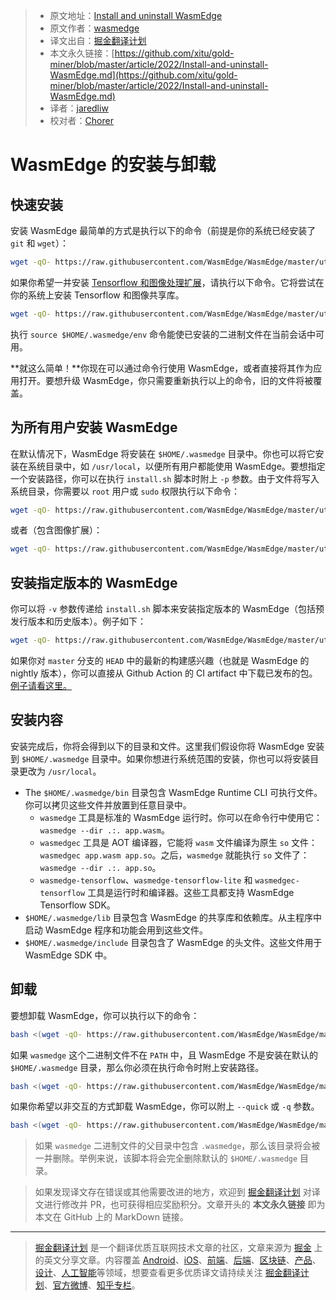 > * 原文地址：[Install and uninstall WasmEdge](https://wasmedge.org/book/en/start/install.html)
> * 原文作者：[wasmedge](https://wasmedge.org/book/en/)
> * 译文出自：[掘金翻译计划](https://github.com/xitu/gold-miner)
> * 本文永久链接：[https://github.com/xitu/gold-miner/blob/master/article/2022/Install-and-uninstall-WasmEdge.md](https://github.com/xitu/gold-miner/blob/master/article/2022/Install-and-uninstall-WasmEdge.md)
> * 译者：[jaredliw](https://github.com/jaredliw)
> * 校对者：[Chorer](https://github.com/Chorer)

# WasmEdge 的安装与卸载

## 快速安装

安装 WasmEdge 最简单的方式是执行以下的命令（前提是你的系统已经安装了 `git` 和 `wget`）：

```bash
wget -qO- https://raw.githubusercontent.com/WasmEdge/WasmEdge/master/utils/install.sh | bash
```

如果你希望一并安装 [Tensorflow 和图像处理扩展](https://www.secondstate.io/articles/wasi-tensorflow/)，请执行以下命令。它将尝试在你的系统上安装 Tensorflow 和图像共享库。

```bash
wget -qO- https://raw.githubusercontent.com/WasmEdge/WasmEdge/master/utils/install.sh | bash -s -- -e all
```

执行 `source $HOME/.wasmedge/env` 命令能使已安装的二进制文件在当前会话中可用。

**就这么简单！**你现在可以通过命令行使用 WasmEdge，或者直接将其作为应用打开。要想升级 WasmEdge，你只需要重新执行以上的命令，旧的文件将被覆盖。

## 为所有用户安装 WasmEdge

在默认情况下，WasmEdge 将安装在 `$HOME/.wasmedge` 目录中。你也可以将它安装在系统目录中，如 `/usr/local`，以便所有用户都能使用 WasmEdge。要想指定一个安装路径，你可以在执行 `install.sh` 脚本时附上 `-p` 参数。由于文件将写入系统目录，你需要以 `root` 用户或 `sudo` 权限执行以下命令：

```bash
wget -qO- https://raw.githubusercontent.com/WasmEdge/WasmEdge/master/utils/install.sh | bash -s -- -p /usr/local
```

或者（包含图像扩展）：

```bash
wget -qO- https://raw.githubusercontent.com/WasmEdge/WasmEdge/master/utils/install.sh | bash -s -- -e all -p /usr/local
```

## 安装指定版本的 WasmEdge

你可以将 `-v` 参数传递给 `install.sh` 脚本来安装指定版本的 WasmEdge（包括预发行版本和历史版本）。例子如下：

```bash
wget -qO- https://raw.githubusercontent.com/WasmEdge/WasmEdge/master/utils/install.sh | bash -s -- -e all -v 0.9.0-rc.5
```

如果你对 `master` 分支的 `HEAD` 中的最新的构建感兴趣（也就是 WasmEdge 的 nightly 版本），你可以直接从 Github Action 的 CI artifact 中下载已发布的包。[例子请看这里。](https://github.com/WasmEdge/WasmEdge/actions/runs/1521549504#artifacts)

## 安装内容

安装完成后，你将会得到以下的目录和文件。这里我们假设你将 WasmEdge 安装到 `$HOME/.wasmedge` 目录中。如果你想进行系统范围的安装，你也可以将安装目录更改为 `/usr/local`。

* The `$HOME/.wasmedge/bin` 目录包含 WasmEdge Runtime CLI 可执行文件。你可以拷贝这些文件并放置到任意目录中。
  * `wasmedge` 工具是标准的 WasmEdge 运行时。你可以在命令行中使用它：`wasmedge --dir .:. app.wasm`。
  * `wasmedgec` 工具是 AOT 编译器，它能将 `wasm` 文件编译为原生 `so` 文件：`wasmedgec app.wasm app.so`。之后，`wasmedge` 就能执行 `so` 文件了：`wasmedge --dir .:. app.so`。
  * `wasmedge-tensorflow`、`wasmedge-tensorflow-lite` 和 `wasmedgec-tensorflow` 工具是运行时和编译器。这些工具都支持 WasmEdge Tensorflow SDK。
* `$HOME/.wasmedge/lib` 目录包含 WasmEdge 的共享库和依赖库。从主程序中启动 WasmEdge 程序和功能会用到这些文件。
* `$HOME/.wasmedge/include` 目录包含了 WasmEdge 的头文件。这些文件用于 WasmEdge SDK 中。

## 卸载

要想卸载 WasmEdge，你可以执行以下的命令：

```bash
bash <(wget -qO- https://raw.githubusercontent.com/WasmEdge/WasmEdge/master/utils/uninstall.sh)
```

如果 `wasmedge` 这个二进制文件不在 `PATH` 中，且 WasmEdge 不是安装在默认的`$HOME/.wasmedge` 目录，那么你必须在执行命令时附上安装路径。

```bash
bash <(wget -qO- https://raw.githubusercontent.com/WasmEdge/WasmEdge/master/utils/uninstall.sh) -p /path/to/parent/folder
```

如果你希望以非交互的方式卸载 WasmEdge，你可以附上 `--quick` 或 `-q` 参数。

```bash
bash <(wget -qO- https://raw.githubusercontent.com/WasmEdge/WasmEdge/master/utils/uninstall.sh) -q
```

> 如果 `wasmedge` 二进制文件的父目录中包含 `.wasmedge`，那么该目录将会被一并删除。举例来说，该脚本将会完全删除默认的 `$HOME/.wasmedge` 目录。

> 如果发现译文存在错误或其他需要改进的地方，欢迎到 [掘金翻译计划](https://github.com/xitu/gold-miner) 对译文进行修改并 PR，也可获得相应奖励积分。文章开头的 **本文永久链接** 即为本文在 GitHub 上的 MarkDown 链接。

---

> [掘金翻译计划](https://github.com/xitu/gold-miner) 是一个翻译优质互联网技术文章的社区，文章来源为 [掘金](https://juejin.im) 上的英文分享文章。内容覆盖 [Android](https://github.com/xitu/gold-miner#android)、[iOS](https://github.com/xitu/gold-miner#ios)、[前端](https://github.com/xitu/gold-miner#前端)、[后端](https://github.com/xitu/gold-miner#后端)、[区块链](https://github.com/xitu/gold-miner#区块链)、[产品](https://github.com/xitu/gold-miner#产品)、[设计](https://github.com/xitu/gold-miner#设计)、[人工智能](https://github.com/xitu/gold-miner#人工智能)等领域，想要查看更多优质译文请持续关注 [掘金翻译计划](https://github.com/xitu/gold-miner)、[官方微博](http://weibo.com/juejinfanyi)、[知乎专栏](https://zhuanlan.zhihu.com/juejinfanyi)。